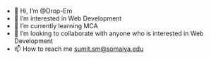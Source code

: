 - 👋 Hi, I’m @Drop-Em
- 👀 I’m interested in Web Development
- 🌱 I’m currently learning MCA
- 💞️ I’m looking to collaborate with anyone who is interested in Web Development
- 📫 How to reach me sumit.sm@somaiya.edu

<!---
Drop-Em/Drop-Em is a ✨ special ✨ repository because its `README.md` (this file) appears on your GitHub profile.
You can click the Preview link to take a look at your changes.
--->
